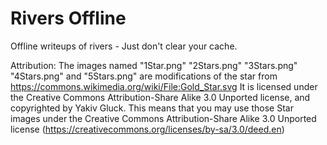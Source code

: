 # Rivers Offline
Offline writeups of rivers - Just don't clear your cache.


Attribution:
The images named "1Star.png" "2Stars.png" "3Stars.png" "4Stars.png" and "5Stars.png" are modifications of the star from https://commons.wikimedia.org/wiki/File:Gold_Star.svg
It is licensed under the Creative Commons Attribution-Share Alike 3.0 Unported license, and copyrighted by Yakiv Gluck. This means that you may use those Star images under the Creative Commons Attribution-Share Alike 3.0 Unported license (https://creativecommons.org/licenses/by-sa/3.0/deed.en)

